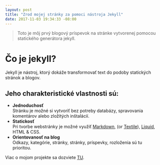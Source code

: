 ```yaml
---
layout: post
title: "Zrod mojej stránky za pomoci nástroja Jekyll"
date: 2017-11-03 19:34:33 -08:00
---
```


> Toto je môj prvý blogový príspevok na stránke vytvorenej pomocou statického generátora jekyll.

# Čo je jekyll?

Jekyll je nástroj, ktorý dokáže transformovať text do podoby statických stránok a blogov.

## Jeho charakteristické vlastnosti sú:
 * **Jednoduchosť**  
   Stránku je možné si vytvoriť bez potreby databázy, spravovania komentárov alebo zložitých inštalácií.
 * **Statickosť**  
   Pri tvorbe webstránky je možné využiť [Markdown](https://daringfireball.net/projects/markdown/), (or [Textile](http://redcloth.org/textile)), [Liquid](https://github.com/Shopify/liquid/wiki), HTML & CSS.
 * **Orientovanosť na blog**    
   Odkazy, kategórie, stránky, stránky, príspevky, rozloženia sú tu prioritou.

Viac o mojom projekte sa dozviete [TU](/portfolio/wpub/wpub-project1.html).
